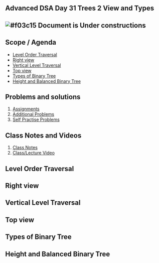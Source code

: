 ## Advanced DSA Day 31 Trees 2 View and Types

## ![#f03c15](https://placehold.co/15x15/f03c15/f03c15.png) Document is Under constructions

## Scope / Agenda
- [Level Order Traversal](#level-order-traversal)
- [Right view](#right-view)
- [Vertical Level Traversal](#vertical-level-traversal)
- [Top view](#top-view)
- [Types of Binary Tree](#types-of-binary-tree)
- [Height and Balanced Binary Tree](#height-and-balanced-binary-tree)


## Problems and solutions

1. [Assignments]()
2. [Additional Problems]()
3. [Self Practise Problems]()

## Class Notes and Videos

1. [Class Notes](../../../class_Notes/Advance%20DSA%20Notes/31.%20Adv%20Tree%202%20View%20and%20Types.pdf)
2. [Class/Lecture Video](https://www.youtube.com/watch?v=MLvv-LQFyhw&list=PLWV5FkQMcDU7gC6Lh87kP5ECv2HlsYF_7&index=33&ab_channel=GrowTogether)

## Level Order Traversal
## Right view
## Vertical Level Traversal
## Top view
## Types of Binary Tree
## Height and Balanced Binary Tree
